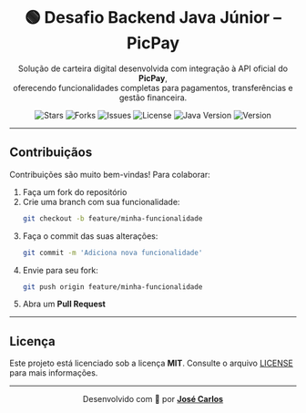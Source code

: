 <h1 align="center">🟢 Desafio Backend Java Júnior – PicPay</h1>

<p align="center">
  Solução de carteira digital desenvolvida com integração à API oficial do
  <strong>PicPay</strong>,  <br /> oferecendo funcionalidades completas para pagamentos, transferências e gestão financeira.
</p>

<div align="center">
  <img src="https://img.shields.io/github/stars/carlos0ff/picpay-digital-wallet?style=for-the-badge&color=yellow" alt="Stars">
  <img src="https://img.shields.io/github/forks/carlos0ff/picpay-digital-wallet?style=for-the-badge&color=blue" alt="Forks">
  <img src="https://img.shields.io/github/issues/carlos0ff/picpay-digital-wallet?style=for-the-badge&color=green" alt="Issues">
  <img src="https://img.shields.io/badge/license-MIT-green?style=for-the-badge&logo=open-source-initiative" alt="License">
  <img src="https://img.shields.io/badge/Java-17+-orange?style=for-the-badge&logo=openjdk" alt="Java Version">
  <img src="https://img.shields.io/badge/Version-1.0.0-blue?style=for-the-badge" alt="Version">
</div>

---

## Contribuiçãos

Contribuições são muito bem-vindas! Para colaborar:

1. Faça um fork do repositório
2. Crie uma branch com sua funcionalidade:
   ```bash
   git checkout -b feature/minha-funcionalidade
   ```
3. Faça o commit das suas alterações:
   ```bash
   git commit -m 'Adiciona nova funcionalidade'
   ```
4. Envie para seu fork:
   ```bash
   git push origin feature/minha-funcionalidade
   ```
5. Abra um **Pull Request**

---

## Licença

Este projeto está licenciado sob a licença **MIT**. Consulte o arquivo [LICENSE](LICENSE) para mais informações.

---

<p align="center">
  Desenvolvido com 💚 por <a href="https://github.com/carlos0ff" target="_blank"><strong>José Carlos</strong></a>
</p>

